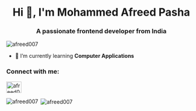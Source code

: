 <h1 align="center">Hi 👋, I'm Mohammed Afreed Pasha</h1>
<h3 align="center">A passionate frontend developer from India</h3>

 

<p align="left"> <img src="https://komarev.com/ghpvc/?username=afreed007&label=Profile%20views&color=0e75b6&style=flat" alt="afreed007" /> </p>

- 🌱 I’m currently learning **Computer Applications**

<h3 align="left">Connect with me:</h3>
<p align="left">
<a href="https://instagram.com/afreed007__" target="blank"><img align="center" src="https://raw.githubusercontent.com/rahuldkjain/github-profile-readme-generator/master/src/images/icons/Social/instagram.svg" alt="afreed007__" height="30" width="40" /></a>
</p>



<p><img align="left" src="https://github-readme-stats.vercel.app/api/top-langs?username=afreed007&show_icons=true&locale=en&layout=compact" alt="afreed007" /></p>

<p>&nbsp;<img align="center" src="https://github-readme-stats.vercel.app/api?username=afreed007&show_icons=true&locale=en" alt="afreed007" /></p>


